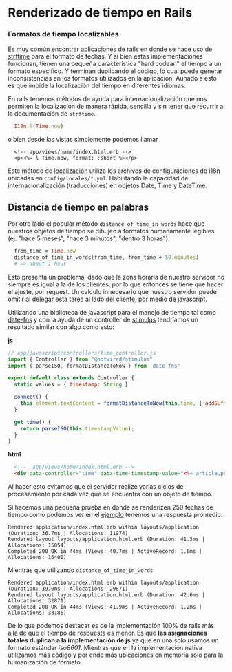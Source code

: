 # Renderizado de tiempo en Rails

### Formatos de tiempo localizables

Es muy común encontrar aplicaciones de rails en donde se hace uso de [strftime](https://ruby-doc.org/core-3.0.2/Time.html#method-i-strftime) para el formato de fechas. Y si bien estas implementaciones funcionan, tienen una pequeña característica
"hard codean" el tiempo a un formato especifico. Y terminan duplicando el código, lo cual puede generar inconsistencias en los formatos utilizados en la aplicación. Aunado a esto es que impide la localización del tiempo en diferentes idiomas.

En rails tenemos métodos de ayuda para internacionalización que nos permiten la localización de manera rápida, sencilla y sin tener que recurrir a la documentación de `strftime`.

```ruby
  I18n.l(Time.now)
```

o bien desde las vistas simplemente podemos llamar

```erb
  <!-- app/views/home/index.html.erb -->
  <p><%= l Time.now, format: :short %></p>
```

Este método de [localización](https://guides.rubyonrails.org/i18n.html#adding-date-time-formats) utiliza los archivos de configuraciones de i18n ubicadas en `config/locales/*.yml`. Habilitando la capacidad de internacionalización (traducciones) en objetos Date, Time y DateTime.

## Distancia de tiempo en palabras

Por otro lado el popular método `distance_of_time_in_words` hace que nuestros objetos de tiempo se dibujen a formatos humanamente legibles (ej. "hace 5 meses", "hace 3 minutos", "dentro 3 horas").

```ruby
  from_time = Time.now
  distance_of_time_in_words(from_time, from_time + 50.minutes)
  # => about 1 hour
```

Esto presenta un problema, dado que la zona horaria de nuestro servidor no siempre es igual a la de los clientes, por lo que entonces se tiene que hacer el ajuste, por request. Un calculo innecesario que nuestro servidor puede omitir al delegar esta tarea al lado del cliente, por medio de javascript.

Utilizando una biblioteca de javascript para el manejo de tiempo tal como [date-fns](https://date-fns.org) y con la ayuda de un controller de [stimulus](https://stimulus.hotwired.dev) tendríamos un resultado similar con algo como esto:

**js**
```js
// app/javascript/controllers/time_controller.js
import { Controller } from "@hotwired/stimulus"
import { parseISO, formatDistanceToNow } from 'date-fns'

export default class extends Controller {
  static values = { timestamp: String }

  connect() {
    this.element.textContent = formatDistanceToNow(this.time, { addSuffix: true })
  }

  get time() {
    return parseISO(this.timestampValue);
  }
}
```

**html**
```html
  <!--  app/views/home/index.html.erb -->
  <div data-controller="time" data-time-timestamp-value="<%= article.published_at.iso8601 %>"></div>
```

Al hacer esto evitamos que el servidor realize varias ciclos de procesamiento por cada vez que se encuentra con un objeto de tiempo.

Si hacemos una pequeña prueba en donde se renderizen 250 fechas de tiempo como podemos ver en el [ejemplo](https://github.com/3zcurdia/teacher/blob/render-time/app/views/application/index.html.erb) tenemos una respuesta promedio.

```
Rendered application/index.html.erb within layouts/application (Duration: 36.7ms | Allocations: 11974)
Rendered layout layouts/application.html.erb (Duration: 41.3ms | Allocations: 15054)
Completed 200 OK in 44ms (Views: 40.7ms | ActiveRecord: 1.6ms | Allocations: 15400)
```

Mientras que utilizando `distance_of_time_in_words`

```
Rendered application/index.html.erb within layouts/application (Duration: 39.0ms | Allocations: 29871)
Rendered layout layouts/application.html.erb (Duration: 42.6ms | Allocations: 32871)
Completed 200 OK in 44ms (Views: 41.9ms | ActiveRecord: 1.2ms | Allocations: 33186)
```

De lo que podemos destacar es de la implementación 100% de rails más allá de que el tiempo de respuesta es menor. Es que **las asignaciones totales duplican a la implementación de js** ya que en una solo usamos un formato estándar *iso8601*. Mientras que en la implementación nativa utilizamos más código y por ende más ubicaciones en memoria solo para la humanización de formato.
